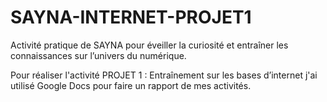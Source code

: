 # SAYNA-INTERNET-PROJET1
Activité pratique de SAYNA pour éveiller la curiosité et entraîner les connaissances sur l’univers du numérique.

Pour réaliser l'activité PROJET 1 : Entraînement sur les bases d’internet j'ai utilisé Google Docs pour faire un rapport de mes activités.
